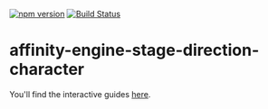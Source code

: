 [![npm version](https://badge.fury.io/js/affinity-engine-stage-direction-character.svg)](https://badge.fury.io/js/affinity-engine-stage-direction-character)
[![Build Status](https://travis-ci.org/affinity-engine/affinity-engine-stage-direction-character.svg?branch=master)](https://travis-ci.org/affinity-engine/affinity-engine-stage-direction-character)

# affinity-engine-stage-direction-character

You'll find the interactive guides [here](http://www.affinityengine.org/#/api/stage/directions/character).
